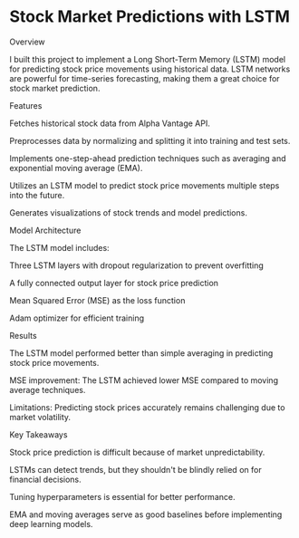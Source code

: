 # Stock Market Predictions with LSTM

Overview

I built this project to implement a Long Short-Term Memory (LSTM) model for predicting stock price movements using historical data. LSTM networks are powerful for time-series forecasting, making them a great choice for stock market prediction.

Features

Fetches historical stock data from Alpha Vantage API.

Preprocesses data by normalizing and splitting it into training and test sets.

Implements one-step-ahead prediction techniques such as averaging and exponential moving average (EMA).

Utilizes an LSTM model to predict stock price movements multiple steps into the future.

Generates visualizations of stock trends and model predictions.

Model Architecture

The LSTM model includes:

Three LSTM layers with dropout regularization to prevent overfitting

A fully connected output layer for stock price prediction

Mean Squared Error (MSE) as the loss function

Adam optimizer for efficient training

Results

The LSTM model performed better than simple averaging in predicting stock price movements.

MSE improvement: The LSTM achieved lower MSE compared to moving average techniques.

Limitations: Predicting stock prices accurately remains challenging due to market volatility.

Key Takeaways

Stock price prediction is difficult because of market unpredictability.

LSTMs can detect trends, but they shouldn't be blindly relied on for financial decisions.

Tuning hyperparameters is essential for better performance.

EMA and moving averages serve as good baselines before implementing deep learning models.
